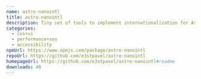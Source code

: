 ```yaml
---
name: astro-nanointl
title: astro-nanointl
description: Tiny set of tools to implement internationalization for Astro
categories:
  - css+ui
  - performance+seo
  - accessibility
npmUrl: https://www.npmjs.com/package/astro-nanointl
repoUrl: https://github.com/e3stpavel/astro-nanointl
homepageUrl: https://github.com/e3stpavel/astro-nanointl#readme
downloads: 46
---
```

